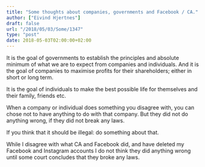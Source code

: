```yaml
---
title: "Some thoughts about companies, governments and Facebook / CA."
author: ["Eivind Hjertnes"]
draft: false
url: "/2018/05/03/Some/1347"
type: "post"
date: 2018-05-03T02:00:00+02:00
---
```


It is the goal of governments to establish the principles and absolute
minimum of what we are to expect from companies and individuals. And it
is the goal of companies to maximise profits for their shareholders;
either in short or long term.

It is the goal of individuals to make the best possible life for
themselves and their family, friends etc.

When a company or individual does something you disagree with, you can
chose not to have anything to do with that company. But they did not do
anything wrong, if they did not break any laws.

If you think that it should be illegal: do something about that.

While I disagree with what CA and Facebook did, and have deleted my
Facebook and Instagram accounts I do not think they did anything wrong
until some court concludes that they broke any laws.
